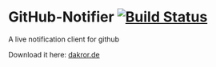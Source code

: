 GitHub-Notifier [![Build Status](https://travis-ci.org/Dakror/GitHubNotifier.svg?branch=master)](https://travis-ci.org/Dakror/GitHubNotifier)
===============

A live notification client for github

Download it here: [dakror.de](http://dakror.de/download?u=bin/GitHubNotifier.jar)
